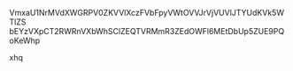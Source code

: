 VmxaU1NrMVdXWGRPV0ZKVVlXczFVbFpyVWtOVVJrVjVUVlJTYUdKVk5WTlZS
bEYzVXpCT2RWRnVXbWhSClZEQTVRMmR3ZEdOWFl6MEtDbUp5ZUE9PQoKeWhp

xhq